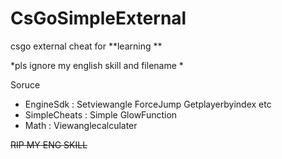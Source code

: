 # CsGoSimpleExternal
csgo external cheat for **learning **

*pls ignore my english skill and filename *

Soruce
  - EngineSdk     : Setviewangle ForceJump Getplayerbyindex etc 
  - SimpleCheats  : Simple GlowFunction
  - Math          : Viewanglecalculater 
  
~~RIP MY ENG SKILL~~ 
